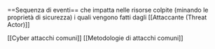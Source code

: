 ==Sequenza di eventi== che impatta nelle risorse colpite (minando le proprietà di sicurezza) i quali vengono fatti dagli [[Attaccante (Threat Actor)]]

[[Cyber attacchi comuni]]
[[Metodologie di attacchi comuni]]